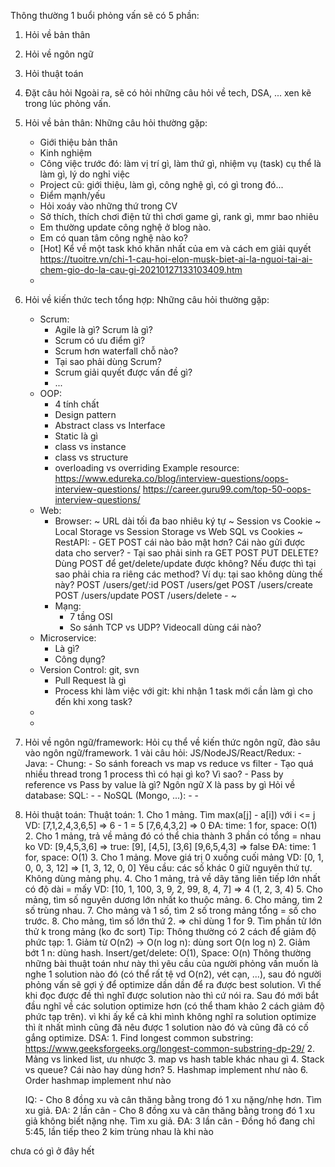Thông thường 1 buổi phỏng vấn sẽ có 5 phần:
1. Hỏi về bản thân
2. Hỏi về ngôn ngữ
3. Hỏi thuật toán
4. Đặt câu hỏi
Ngoài ra, sẽ có hỏi những câu hỏi về tech, DSA, ... xen kẽ trong lúc phỏng vấn.

1. Hỏi về bản thân:
	Những câu hỏi thường gặp:
	- Giới thiệu bản thân
	- Kinh nghiệm
	- Công việc trước đó: làm vị trí gì, làm thứ gì, nhiệm vụ (task) cụ thể là làm gì, lý do nghỉ việc
	- Project cũ: giới thiệu, làm gì, công nghệ gì, có gì trong đó...
	- Điểm mạnh/yếu
	- Hỏi xoáy vào những thứ trong CV
	- Sở thích, thích chơi điện tử thì chơi game gì, rank gì, mmr bao nhiêu
	- Em thường update công nghệ ở blog nào.
	- Em có quan tâm công nghệ nào ko?
	- [Hot] Kể về một task khó khăn nhất của em và cách em giải quyết
		https://tuoitre.vn/chi-1-cau-hoi-elon-musk-biet-ai-la-nguoi-tai-ai-chem-gio-do-la-cau-gi-20210127133103409.htm
	- 
2. Hỏi về kiến thức tech tổng hợp:
	Những câu hỏi thường gặp:
	- Scrum:
		+ Agile là gì? Scrum là gì?
		+ Scrum có ưu điểm gì?
		+ Scrum hơn waterfall chỗ nào?
		+ Tại sao phải dùng Scrum?
		+ Scrum giải quyết được vấn đề gì?
		+ ...
	- OOP:
		+ 4 tính chất
		+ Design pattern
		+ Abstract class vs Interface
		+ Static là gì
		+ class vs instance
		+ class vs structure
		+ overloading vs overriding
		Example resource:	https://www.edureka.co/blog/interview-questions/oops-interview-questions/
							https://career.guru99.com/top-50-oops-interview-questions/
	- Web:
		+ Browser:
			~ URL dài tối đa bao nhiêu ký tự
			~ Session vs Cookie
			~ Local Storage vs Session Storage vs Web SQL vs Cookies
			~ RestAPI:
				- GET POST cái nào bảo mật hơn? Cái nào gửi được data cho server?
				- Tại sao phải sinh ra GET POST PUT DELETE? Dùng POST để get/delete/update được không? Nếu được thì tại sao phải chia ra riêng các method?
					Ví dụ: tại sao không dùng thế này?
						POST /users/get/:id
						POST /users/get
						POST /users/create
						POST /users/update
						POST /users/delete
				- 
			~ 
		+ Mạng:
			- 7 tầng OSI
			- So sánh TCP vs UDP? Videocall dùng cái nào?
	- Microservice:
		+ Là gì?
		+ Công dụng?
	- Version Control: git, svn
		+ Pull Request là gì
		+ Process khi làm việc với git: khi nhận 1 task mới cần làm gì cho đến khi xong task?
 	- 
	- 
3. Hỏi về ngôn ngữ/framework:
	Hỏi cụ thể về kiến thức ngôn ngữ, đào sâu vào ngôn ngữ/framework.
	1 vài câu hỏi:
		JS/NodeJS/React/Redux:
			- 
		Java:
			- 
		Chung:
			- So sánh foreach vs map vs reduce vs filter
			- Tạo quá nhiều thread trong 1 process thì có hại gì ko? Vì sao?
			- Pass by reference vs Pass by value là gì? Ngôn ngữ X là pass by gì
	Hỏi về database:
		SQL:
			-
			-
		NoSQL (Mongo, ...):
			-
			-
4. Hỏi thuật toán:
	Thuật toán:
		1. Cho 1 mảng. Tìm max(a[j] - a[i]) với i <= j
			VD: [7,1,2,4,3,6,5] => 6 - 1 = 5
				[7,6,4,3,2] => 0
			ĐA: time: 1 for, space: O(1)
		2. Cho 1 mảng, trả về mảng đó có thể chia thành 3 phần có tổng = nhau ko
			VD: [9,4,5,3,6] => true: [9], [4,5], [3,6]
				[9,6,5,4,3] => false
			ĐA: time: 1 for, space: O(1)
		3. Cho 1 mảng. Move giá trị 0 xuống cuối mảng
			VD: [0, 1, 0, 0, 3, 12] => [1, 3, 12, 0, 0]
			Yêu cầu: các số khác 0 giữ nguyên thứ tự. Không dùng mảng phụ.
		4. Cho 1 mảng, trả về dãy tăng liên tiếp lớn nhất có độ dài = mấy
			VD: [10, 1, 100, 3, 9, 2, 99, 8, 4, 7] => 4 (1, 2, 3, 4)
		5. Cho mảng, tìm số nguyên dương lớn nhất ko thuộc mảng.
		6. Cho mảng, tìm 2 số trùng nhau.
		7. Cho mảng và 1 số, tìm 2 số trong mảng tổng = số cho trước.
		8. Cho mảng, tìm số lớn thứ 2.
			=> chỉ dùng 1 for
		9. Tìm phần tử lớn thử k trong mảng (ko đc sort)
		Tip: Thông thường có 2 cách để giảm độ phức tạp:
				1. Giảm từ O(n2) -> O(n log n): dùng sort O(n log n)
				2. Giảm bớt 1 n: dùng hash. Insert/get/delete: O(1), Space: O(n)
			Thông thường những bài thuật toán như này thì yêu cầu của người phỏng vấn muốn là nghe 1 solution nào đó (có thể rất tệ vd O(n2), vét cạn, ...), sau đó người phỏng vấn sẽ gợi ý để optimize dần dần để ra được best solution. Vì thế khi đọc được đề thì nghĩ được solution nào thì cứ nói ra. Sau đó mới bắt đầu nghĩ về các solution optimize hơn (có thể tham khảo 2 cách giảm độ phức tạp trên). vì khi ấy kể cả khi mình không nghĩ ra solution optimize thì ít nhất mình cũng đã nêu được 1 solution nào đó và cũng đã có cố gắng optimize.
	DSA:
		1. Find longest common substring: https://www.geeksforgeeks.org/longest-common-substring-dp-29/
		2. Mảng vs linked list, ưu nhược
		3. map vs hash table khác nhau gì
		4. Stack vs queue? Cái nào hay dùng hơn?
		5. Hashmap implement như nào
		6. Order hashmap implement như nào

	IQ:
		- Cho 8 đồng xu và cân thăng bằng trong đó 1 xu nặng/nhẹ hơn. Tìm xu giả.
		ĐA: 2 lần cân
		- Cho 8 đồng xu và cân thăng bằng trong đó 1 xu giả không biết nặng nhẹ. Tìm xu giả.
		ĐA: 3 lần cân
		- Đồng hồ đang chỉ 5:45, lần tiếp theo 2 kim trùng nhau là khi nào



chưa có gì ở đây hết